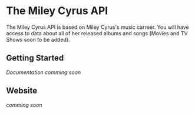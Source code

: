 # The Miley Cyrus API
The Miley Cyrus API is based on Miley Cyrus's music carreer. You will have access to data about all of her released albums and songs (Movies and TV Shows soon to be added).

## Getting Started
*Documentation comming soon*

## Website
*comming soon*
